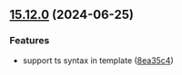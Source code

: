 

## [15.12.0](https://github.com/CyanSalt/vue-loader/compare/v15.11.1...v15.12.0) (2024-06-25)


### Features

* support ts syntax in template ([8ea35c4](https://github.com/CyanSalt/vue-loader/commit/8ea35c4fdaf866352d91ddeafea682e05e8eefff))
